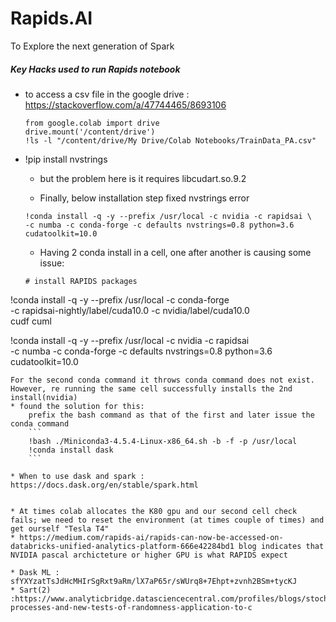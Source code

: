 # Rapids.AI
To Explore the next generation of Spark


##### Key Hacks used to run Rapids notebook
* to access a csv file in the google drive : https://stackoverflow.com/a/47744465/8693106
  ```
  from google.colab import drive
  drive.mount('/content/drive')
  !ls -l "/content/drive/My Drive/Colab Notebooks/TrainData_PA.csv"
  ```
* !pip install nvstrings
  * but the problem here is it requires libcudart.so.9.2
  
  * Finally, below installation step fixed nvstrings error
  ```
  !conda install -q -y --prefix /usr/local -c nvidia -c rapidsai \
  -c numba -c conda-forge -c defaults nvstrings=0.8 python=3.6 cudatoolkit=10.0
  ```

  * Having 2 conda install in a cell, one after another is causing some issue:
  ```
  # install RAPIDS packages
!conda install -q -y --prefix /usr/local -c conda-forge \
  -c rapidsai-nightly/label/cuda10.0 -c nvidia/label/cuda10.0 \
  cudf cuml


!conda install -q -y --prefix /usr/local -c nvidia -c rapidsai \
  -c numba -c conda-forge -c defaults nvstrings=0.8 python=3.6 cudatoolkit=10.0

  ```
  For the second conda command it throws conda command does not exist. However, re running the same cell successfully installs the 2nd install(nvidia)
  * found the solution for this:
      prefix the bash command as that of the first and later issue the conda command
      ```
      !bash ./Miniconda3-4.5.4-Linux-x86_64.sh -b -f -p /usr/local
      !conda install dask
      ```
      
  * When to use dask and spark : https://docs.dask.org/en/stable/spark.html


* At times colab allocates the K80 gpu and our second cell check fails; we need to reset the environment (at times couple of times) and get ourself "Tesla T4"
  * https://medium.com/rapids-ai/rapids-can-now-be-accessed-on-databricks-unified-analytics-platform-666e42284bd1 blog indicates that NVIDIA pascal archicteture or higher GPU is what RAPIDS expect

* Dask ML : sfYXYzatTsJdHcMHIrSgRxt9aRm/lX7aP65r/sWUrq8+7Ehpt+zvnh2BSm+tycKJ
* Sart(2) :https://www.analyticbridge.datasciencecentral.com/profiles/blogs/stochastic-processes-and-new-tests-of-randomness-application-to-c
